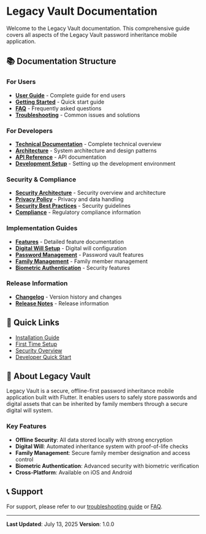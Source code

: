 # Legacy Vault Documentation

Welcome to the Legacy Vault documentation. This comprehensive guide covers all aspects of the Legacy Vault password inheritance mobile application.

## 📚 Documentation Structure

### For Users
- **[User Guide](./user-guide/README.md)** - Complete guide for end users
- **[Getting Started](./user-guide/getting-started.md)** - Quick start guide
- **[FAQ](./user-guide/faq.md)** - Frequently asked questions
- **[Troubleshooting](./user-guide/troubleshooting.md)** - Common issues and solutions

### For Developers
- **[Technical Documentation](./technical/README.md)** - Complete technical overview
- **[Architecture](./technical/architecture.md)** - System architecture and design patterns
- **[API Reference](./technical/api-reference.md)** - API documentation
- **[Development Setup](./technical/development-setup.md)** - Setting up the development environment

### Security & Compliance
- **[Security Architecture](./security/README.md)** - Security overview and architecture
- **[Privacy Policy](./security/privacy-policy.md)** - Privacy and data handling
- **[Security Best Practices](./security/best-practices.md)** - Security guidelines
- **[Compliance](./security/compliance.md)** - Regulatory compliance information

### Implementation Guides
- **[Features](./features/README.md)** - Detailed feature documentation
- **[Digital Will Setup](./features/digital-will-setup.md)** - Digital will configuration
- **[Password Management](./features/password-management.md)** - Password vault features
- **[Family Management](./features/family-management.md)** - Family member management
- **[Biometric Authentication](./features/biometric-authentication.md)** - Security features

### Release Information
- **[Changelog](./releases/CHANGELOG.md)** - Version history and changes
- **[Release Notes](./releases/README.md)** - Release information

## 🎯 Quick Links

- [Installation Guide](./user-guide/getting-started.md#installation)
- [First Time Setup](./user-guide/getting-started.md#first-time-setup)
- [Security Overview](./security/README.md)
- [Developer Quick Start](./technical/development-setup.md)

## 📱 About Legacy Vault

Legacy Vault is a secure, offline-first password inheritance mobile application built with Flutter. It enables users to safely store passwords and digital assets that can be inherited by family members through a secure digital will system.

### Key Features
- **Offline Security**: All data stored locally with strong encryption
- **Digital Will**: Automated inheritance system with proof-of-life checks
- **Family Management**: Secure family member designation and access control
- **Biometric Authentication**: Advanced security with biometric verification
- **Cross-Platform**: Available on iOS and Android

## 📞 Support

For support, please refer to our [troubleshooting guide](./user-guide/troubleshooting.md) or [FAQ](./user-guide/faq.md).

---

**Last Updated**: July 13, 2025
**Version**: 1.0.0
